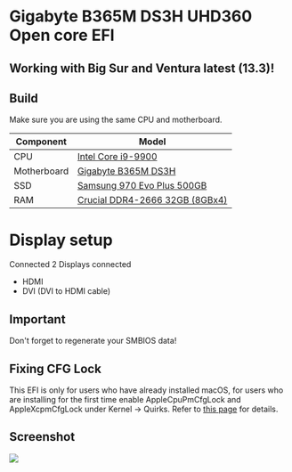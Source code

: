 # Gigabyte B365M DS3H UHD360 Open core EFI
## Working with Big Sur and Ventura latest (13.3)!


## Build
Make sure you are using the same CPU and motherboard.

| Component | Model |
| ------ | ------ |
| CPU | [Intel Core i9-9900](https://www.intel.com/content/www/us/en/products/sku/191789/intel-core-i99900-processor-16m-cache-up-to-5-00-ghz/specifications.html) |
| Motherboard | [Gigabyte B365M DS3H](https://www.gigabyte.com/Motherboard/B365M-DS3H-rev-10) |
| SSD | [Samsung 970 Evo Plus 500GB](https://www.samsung.com/us/computing/memory-storage/solid-state-drives/ssd-970-evo-plus-nvme-m-2-500gb-mz-v7s500b-am/) |
| RAM | [Crucial DDR4-2666 32GB (8GBx4)](https://www.crucial.com/memory/ddr4/ct8g4dfra266/ct18575783) |


# Display setup
Connected 2 Displays connected 
- HDMI
- DVI (DVI to HDMI cable)


## Important
Don't forget to regenerate your SMBIOS data!


## Fixing CFG Lock

This EFI is only for users who have already installed macOS, for users who are installing for the first time enable AppleCpuPmCfgLock and AppleXcpmCfgLock under Kernel -> Quirks. Refer to [this page](https://dortania.github.io/OpenCore-Post-Install/misc/msr-lock.html#what-is-cfg-lock) for details.



## Screenshot

![](https://user-images.githubusercontent.com/20728999/229679313-8f1ab690-5f6f-4ec3-abf7-d239c118f5fe.png)
